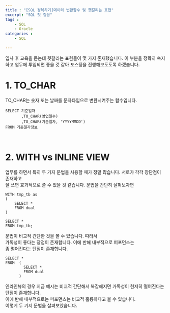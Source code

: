 ```yaml
---
title : "[SQL 정복하기]데이터 변환함수 및 헷갈리는 표현"
excerpt: "SQL 첫 걸음"
tags : 
    - SQL
    - Oracle
categories : 
    - SQL

---
```

입사 후 교육을 듣는데 헷갈리는 표현들이 몇 가지 존재했습니다. 이 부분을 정확히 숙지하고 업무에 투입되면 좋을 것 같아 포스팅을 진행해보도도록 하겠습니다.

# 1. TO_CHAR
TO_CHAR는 숫자 또는 날짜를 문자타입으로 변환시켜주는 함수입니다.
```
SELECT 기준일자
       ,TO_CHAR(영업일수)
       ,TO_CHAR(기준일자, 'YYYYMMDD')
FROM 기준일자정보
```
<br>

# 2. WITH vs INLINE VIEW
업무를 하면서 특히 두 가지 문법을 사용할 때가 정말 많습니다. 서로가 각각 장단점이 존재하고  
잘 쓰면 효과적으로 쓸 수 있을 것 같습니다.  문법을 간단히 살펴보자면  
```
WITH tmp_tb as
(
    SELECT *
    FROM dual
)

SELECT *
FROM tmp_tb;
```

문법이 비교적 간단한 것을 볼 수 있습니다. 따라서  
가독성이 좋다는 장점이 존재합니다.  이에 반해 내부적으로 퍼포먼스는  
좀 떨어진다는 단점이 존재합니다.  

```
SELECT *
FROM  (
        SELECT *
        FROM dual
      )
```
인라인뷰의 경우 지금 예시는 비교적 간단해서 복잡해지면 가독성이 현저히 떨어진다는 단점이 존재합니다.  
이에 반해 내부적으로는 퍼포먼스는 비교적 훌륭하다고 볼 수 있습니다.  
이렇게 두 기지 문법을 살펴보았습니다. 







